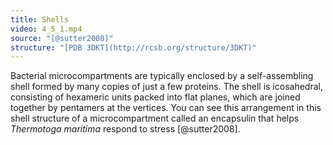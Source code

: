 ```yaml
---
title: Shells
video: 4_5_1.mp4
source: "[@sutter2008]"
structure: "[PDB 3DKT](http://rcsb.org/structure/3DKT)"
---
```

Bacterial microcompartments are typically enclosed by a self-assembling shell formed by many copies of just a few proteins. The shell is icosahedral, consisting of hexameric units packed into flat planes, which are joined together by pentamers at the vertices. You can see this arrangement in this shell structure of a microcompartment called an encapsulin that helps *Thermotoga maritima* respond to stress [@sutter2008].


